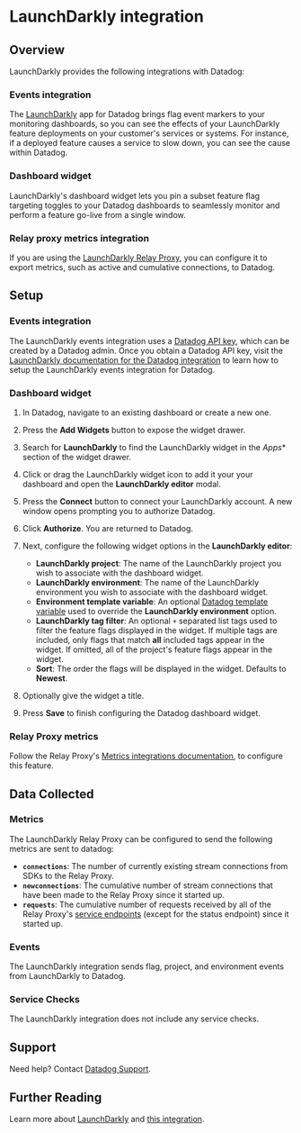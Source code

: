 # LaunchDarkly integration

## Overview

LaunchDarkly provides the following integrations with Datadog: 

### Events integration

The [LaunchDarkly][1] app for Datadog brings flag event markers to your monitoring dashboards, so you can see the effects of your LaunchDarkly feature deployments on your customer's services or systems. For instance, if a deployed feature causes a service to slow down, you can see the cause within Datadog. 

### Dashboard widget

LaunchDarkly's dashboard widget lets you pin a subset feature flag targeting toggles to your Datadog dashboards to seamlessly monitor and perform a feature go-live from a single window.

### Relay proxy metrics integration

If you are using the [LaunchDarkly Relay Proxy](2), you can configure it to export metrics, such as active and cumulative connections, to Datadog.
## Setup

### Events integration

The LaunchDarkly events integration uses a [Datadog API key][3], which can be created by a Datadog admin. Once you obtain a Datadog API key, visit the [LaunchDarkly documentation for the Datadog integration][4] to learn how to setup the LaunchDarkly events integration for Datadog.

### Dashboard widget

1. In Datadog, navigate to an existing dashboard or create a new one.
2. Press the **Add Widgets** button to expose the widget drawer.
3. Search for **LaunchDarkly** to find the LaunchDarkly widget in the *Apps** section of the widget drawer.
4. Click or drag the LaunchDarkly widget icon to add it your your dashboard and open the **LaunchDarkly editor** modal.
5. Press the **Connect** button to connect your LaunchDarkly account. A new window opens prompting you to authorize Datadog.
6. Click **Authorize**. You are returned to Datadog.
7. Next, configure the following widget options in the **LaunchDarkly editor**:

    * **LaunchDarkly project**: The name of the LaunchDarkly project you wish to associate with the dashboard widget.
    * **LaunchDarkly environment**: The name of the LaunchDarkly environment you wish to associate with the dashboard widget.
    * **Environment template variable**: An optional [Datadog template variable](https://docs.datadoghq.com/dashboards/template_variables/) used to override the **LaunchDarkly environment** option.
    * **LaunchDarkly tag filter**: An optional `+` separated list tags used to filter the feature flags displayed in the widget. If multiple tags are included, only flags that match **all** included tags appear in the widget. If omitted, all of the project's feature flags appear in the widget.
    * **Sort**: The order the flags will be displayed in the widget. Defaults to **Newest**.
8. Optionally give the widget a title.
9. Press **Save** to finish configuring the Datadog dashboard widget.

### Relay Proxy metrics

Follow the Relay Proxy's [Metrics integrations documentation](5), to configure this feature.
## Data Collected

### Metrics

The LaunchDarkly Relay Proxy can be configured to send the following metrics are sent to datadog:

- **`connections`**: The number of currently existing stream connections from SDKs to the Relay Proxy.
- **`newconnections`**: The cumulative number of stream connections that have been made to the Relay Proxy since it started up.
- **`requests`**: The cumulative number of requests received by all of the Relay Proxy's [service endpoints](6) (except for the status endpoint) since it started up.

### Events

The LaunchDarkly integration sends flag, project, and environment events from LaunchDarkly to Datadog.

### Service Checks

The LaunchDarkly integration does not include any service checks.

## Support

Need help? Contact [Datadog Support][7].

## Further Reading

Learn more about [LaunchDarkly][1] and [this integration][3].

[1]: https://launchdarkly.com
[2]: https://docs.launchdarkly.com/home/relay-proxy
[3]: https://app.datadoghq.com/account/settings#api
[4]: https://docs.launchdarkly.com/integrations/datadog/events
[5]: https://github.com/launchdarkly/ld-relay/blob/v6/docs/metrics.md
[6]: https://github.com/launchdarkly/ld-relay/blob/v6/docs/endpoints.md
[7]: https://docs.datadoghq.com/help/
